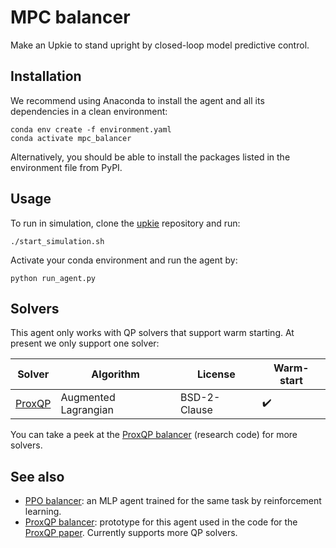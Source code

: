 # MPC balancer

Make an Upkie to stand upright by closed-loop model predictive control.

## Installation

We recommend using Anaconda to install the agent and all its dependencies in a clean environment:

```console
conda env create -f environment.yaml
conda activate mpc_balancer
```

Alternatively, you should be able to install the packages listed in the environment file from PyPI.

## Usage

To run in simulation, clone the [upkie](https://github.com/upkie/upkie) repository and run:

```console
./start_simulation.sh
```

Activate your conda environment and run the agent by:

```console
python run_agent.py
```

## Solvers

This agent only works with QP solvers that support warm starting. At present we only support one solver:

| Solver | Algorithm | License | Warm-start |
| ------ | --------- | ------- |------------|
| [ProxQP](https://github.com/Simple-Robotics/proxsuite) | Augmented Lagrangian | BSD-2-Clause | ✔️ |

You can take a peek at the [ProxQP balancer](https://github.com/stephane-caron/proxqp_balancer) (research code) for more solvers.

## See also

- [PPO balancer](https://github.com/upkie/ppo_balancer): an MLP agent trained for the same task by reinforcement learning.
- [ProxQP balancer](https://github.com/stephane-caron/proxqp_balancer): prototype for this agent used in the code for the [ProxQP paper](https://inria.hal.science/hal-04198663v2). Currently supports more QP solvers.

